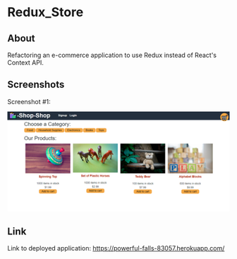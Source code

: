 # Redux_Store

## About

Refactoring an e-commerce application to use Redux instead of React's Context API.

## Screenshots

Screenshot #1:

![Screenshot #1:](assets/reduxscreenshot.png)

## Link

Link to deployed application: https://powerful-falls-83057.herokuapp.com/